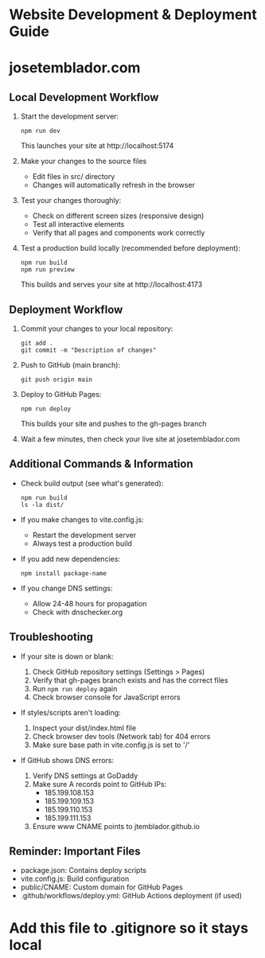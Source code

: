 # Website Development & Deployment Guide
# josetemblador.com

## Local Development Workflow

1. Start the development server:
   ```
   npm run dev
   ```
   This launches your site at http://localhost:5174

2. Make your changes to the source files
   - Edit files in src/ directory
   - Changes will automatically refresh in the browser

3. Test your changes thoroughly:
   - Check on different screen sizes (responsive design)
   - Test all interactive elements
   - Verify that all pages and components work correctly

4. Test a production build locally (recommended before deployment):
   ```
   npm run build
   npm run preview
   ```
   This builds and serves your site at http://localhost:4173

## Deployment Workflow

1. Commit your changes to your local repository:
   ```
   git add .
   git commit -m "Description of changes"
   ```

2. Push to GitHub (main branch):
   ```
   git push origin main
   ```

3. Deploy to GitHub Pages:
   ```
   npm run deploy
   ```
   This builds your site and pushes to the gh-pages branch

4. Wait a few minutes, then check your live site at josetemblador.com

## Additional Commands & Information

- Check build output (see what's generated):
  ```
  npm run build
  ls -la dist/
  ```

- If you make changes to vite.config.js:
  - Restart the development server
  - Always test a production build

- If you add new dependencies:
  ```
  npm install package-name
  ```

- If you change DNS settings:
  - Allow 24-48 hours for propagation
  - Check with dnschecker.org

## Troubleshooting

- If your site is down or blank:
  1. Check GitHub repository settings (Settings > Pages)
  2. Verify that gh-pages branch exists and has the correct files
  3. Run `npm run deploy` again
  4. Check browser console for JavaScript errors

- If styles/scripts aren't loading:
  1. Inspect your dist/index.html file
  2. Check browser dev tools (Network tab) for 404 errors
  3. Make sure base path in vite.config.js is set to '/'

- If GitHub shows DNS errors:
  1. Verify DNS settings at GoDaddy
  2. Make sure A records point to GitHub IPs:
     - 185.199.108.153
     - 185.199.109.153
     - 185.199.110.153
     - 185.199.111.153
  3. Ensure www CNAME points to jtemblador.github.io

## Reminder: Important Files

- package.json: Contains deploy scripts
- vite.config.js: Build configuration
- public/CNAME: Custom domain for GitHub Pages
- .github/workflows/deploy.yml: GitHub Actions deployment (if used)

# Add this file to .gitignore so it stays local
